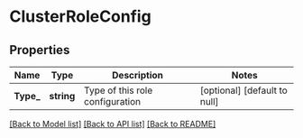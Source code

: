 # ClusterRoleConfig

## Properties
Name | Type | Description | Notes
------------ | ------------- | ------------- | -------------
**Type_** | **string** | Type of this role configuration | [optional] [default to null]

[[Back to Model list]](../README.md#documentation-for-models) [[Back to API list]](../README.md#documentation-for-api-endpoints) [[Back to README]](../README.md)

